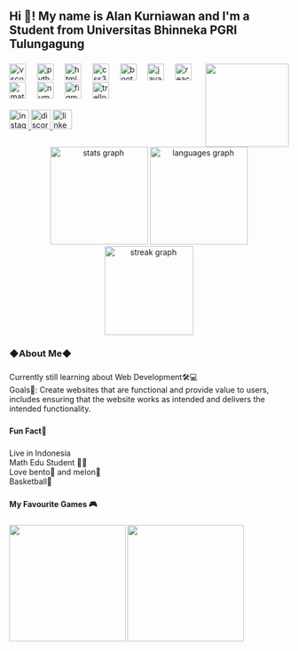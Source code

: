<h2 align="left">Hi 👋! My name is Alan Kurniawan and I'm a Student from Universitas Bhinneka PGRI Tulungagung</h2>

###
<img align="right" height="150" src="https://s5.ezgif.com/tmp/ezgif-5-acc4108b4b.gif"  />
        
<div align="left">
  <img src="https://cdn.jsdelivr.net/gh/devicons/devicon/icons/vscode/vscode-original.svg" height="30" alt="vscode logo"  />
  <img width="12" />
  <img src="https://cdn.jsdelivr.net/gh/devicons/devicon/icons/python/python-original.svg" height="30" alt="python logo"  />
  <img width="12" />
  <img src="https://cdn.jsdelivr.net/gh/devicons/devicon/icons/html5/html5-original.svg" height="30" alt="html5 logo"  />
  <img width="12" />
  <img src="https://cdn.jsdelivr.net/gh/devicons/devicon/icons/css3/css3-original.svg" height="30" alt="css3 logo"  />
  <img width="12" />
  <img src="https://cdn.jsdelivr.net/gh/devicons/devicon/icons/bootstrap/bootstrap-original.svg" height="30" alt="bootstrap logo"  />
  <img width="12" />
  <img src="https://cdn.jsdelivr.net/gh/devicons/devicon/icons/javascript/javascript-original.svg" height="30" alt="javascript logo"  />
  <img width="12" />
  <img src="https://cdn.jsdelivr.net/gh/devicons/devicon/icons/react/react-original.svg" height="30" alt="react logo"  />
  <img width="12" />
  <img src="https://cdn.jsdelivr.net/gh/devicons/devicon/icons/matlab/matlab-original.svg" height="30" alt="matlab logo"  />
  <img width="12" />
  <img src="https://cdn.jsdelivr.net/gh/devicons/devicon/icons/numpy/numpy-original.svg" height="30" alt="numpy logo"  />
  <img width="12" />
  <img src="https://cdn.jsdelivr.net/gh/devicons/devicon/icons/figma/figma-original.svg" height="30" alt="figma logo"  />
  <img width="12" />
  <img src="https://cdn.jsdelivr.net/gh/devicons/devicon/icons/trello/trello-plain.svg" height="30" alt="trello logo"  />
</div>
<br>
<div align="left">
  <a href="https://www.instagram.com/alan48348" target="_blank">
    <img src="https://img.shields.io/static/v1?message=Instagram&logo=instagram&label=&color=E4405F&logoColor=white&labelColor=&style=for-the-badge" height="35" alt="instagram logo"  />
  </a>
  <a href="discordapp.com/users/1030834342202720266" target="_blank">
    <img src="https://img.shields.io/static/v1?message=Discord&logo=discord&label=&color=7289DA&logoColor=white&labelColor=&style=for-the-badge" height="35" alt="discord logo"  />
  </a>
  <a href="www.linkedin.com/in/alan-kurniawan-8849aa2a1" target="_blank">
    <img src="https://img.shields.io/static/v1?message=LinkedIn&logo=linkedin&label=&color=0077B5&logoColor=white&labelColor=&style=for-the-badge" height="35" alt="linkedin logo"  />
  </a>
</div>


<br clear="both">

<div align="center">
  <img src="https://github-readme-stats.vercel.app/api?username=Alan140598&hide_title=false&hide_rank=false&show_icons=true&include_all_commits=true&count_private=true&disable_animations=false&theme=dracula&locale=en&hide_border=false&order=1" height="176" alt="stats graph"  />
  <img src="https://github-readme-stats.vercel.app/api/top-langs?username=Alan140598&locale=en&hide_title=false&layout=compact&card_width=320&langs_count=5&theme=dracula&hide_border=false&order=2" height="176" alt="languages graph"  />
  <img src="https://streak-stats.demolab.com?user=Alan140598&locale=en&mode=daily&theme=dracula&hide_border=false&border_radius=5&order=3" height="160" alt="streak graph"  />
</div>

###


###

<h3 align="left">&#9670;About Me&#9670;</h3>

###

<p align="left">Currently still learning about Web Development🛠️💻<br>Goals🎯: Create websites that are functional and provide value to users, includes ensuring that the website works as intended and delivers the intended functionality.</p>

###

<h4 align="left">Fun Fact🎉</h4>

###

<p align="left">Live in Indonesia<br>Math Edu Student 🏫📖<br>Love bento🍱 and melon🍈<br>Basketball🏀</p>

###

<h4 align="left">My Favourite Games 🎮</h4>


###

<img align="left" height="210" src="https://wallpaperaccess.com/full/671214.jpg"  />

###

<div align="left">
  <img height="210" src="https://th.bing.com/th/id/OIP.sApLIWpTKH1zrQMXcWyEGgHaKn?w=850&h=1218&rs=1&pid=ImgDetMain"  />
</div>

###
